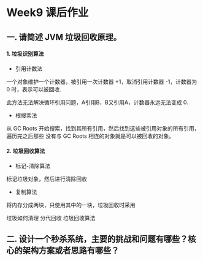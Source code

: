 # Week9 课后作业
## 一. 请简述 JVM 垃圾回收原理。
#### 1. 垃圾识别算法
* 引用计数法

一个对象维护一个计数器，被引用一次计数器 +1，取消引用计数器 -1，计数器为 0 时，表示可以被回收.

此方法无法解决循环引用问题，A引用B，B又引用A，计数器永远无法变成 0.

* 根搜索法

从 GC Roots 开始搜索，找到其所有引用，然后找到这些被引用对象的所有引用，遍历完之后那些
没有与 GC Roots 相连的对象就是可以被回收的对象。

#### 2. 垃圾回收算法
* 标记-清除算法

标记垃圾对象，然后进行清除回收

* 复制算法

将内存分成两块，只使用其中的一块，垃圾回收时采用

垃圾如何清理
分代回收
垃圾回收算法

## 二. 设计一个秒杀系统，主要的挑战和问题有哪些？核心的架构方案或者思路有哪些？